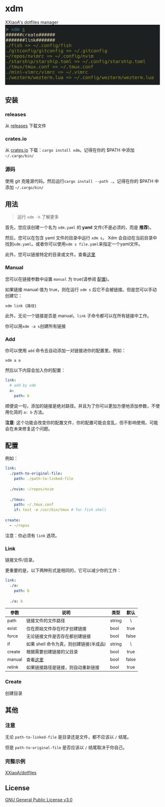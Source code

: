 # xdm
XXiaoA's dotfiles manager
![Screenshot](./Screenshot.jpg)


## 安装
### releases
从 [releases](https://github.com/XXiaoA/xdm/releases) 下载文件

### crates.io
从 [crates.io](https://crates.io/crates/xdm) 下载：`cargo install xdm`。记得在你的 $PATH 中添加 `~/.cargo/bin/`

### 源码
使用 git 克隆源代码。然后运行`cargo install --path .`。记得在你的 $PATH 中添加 `~/.cargo/bin/`


## 用法
> 运行 `xdm -h` 了解更多

首先，您应该创建一个名为 `xdm.yaml` 的 **yaml** 文件(不是必须的，而是 **推荐**)。

然后，您可以在包含 yaml 文件的目录中运行 `xdm s`。 Xdm 会自动在当前目录中找到`xdm.yaml`。或者你可以使用`xdm s file.yaml`来指定一个yaml文件。

此外，您可以链接特定的目录或文件。查看[这里](#manual)


### Manual
您可以在链接参数中设置 `manual` 为 true(请参阅 [配置](#配置))。

如果链接 manual 值为 true，则在运行 `xdm s` 后它不会被链接。但是您可以手动创建它：
```shell
xdm link {路径}
```

此外，无论一个链接是否是 manual，`link` 子命令都可以在所有链接中工作。

你可以用`xdm -a s`创建所有链接

### Add
你可以使用 `add` 命令去自动添加一对链接进你的配置里。例如：
```shell
xdm a a
```

然后以下内容会加入你的配置：
```yaml
link:
  # add by xdm
  a:
    path: b
```

顺便说一句，添加的链接是绝对路径。并且为了你可以更加方便地添加参数，不使用化简的 `a: b` 方法。

**注意**: 这个功能会改变你的配置文件，你的配置可能会变乱，但不影响使用。可能会在未来修复这个问题。

## 配置
例如：
```yaml
link:
  ./path-to-original-file:
    path: ./path-to-linked-file

  ./nvim: ~/repos/nvim

  ./tmux:
    path: ~/.tmux.conf
    if: test -e /usr/bin/tmux # for fish shell

create:
  - ~/repos
```
注意：你必须有 `link` 选项。


### Link
链接文件/目录。

更重要的是，以下两种形式是相同的，它可以减少你的工作：
```yaml
link:
  ./a:
    path: b

  ./a: b
```

| 参数     | 说明                                                  | 类型   | 默认  |
| ---      | ---                                                   | ---    | :---: |
| path     |  链接文件的文件路径                                   | string | \\    |
| exist    |  仅在原始文件存在时才创建链接                         | bool   | true  |
| force    |  无论链接文件是否存在都创建链接                       | bool   | false |
| if       |  如果 shell 命令为真，则创建链接(半成品)                | string | \\    |
| create   |  根据需要创建链接的父目录                             | bool   | true  |
| manual   |  查看[这里](#manual)                                  | bool   | false |
| relink   |  如果链接路径是链接，则自动重新链接                   | bool   | true  |

### Create
创建目录


## 其他
### 注意
无论 `path-to-linked-file` 是目录还是文件，都不应该以 `/` 结尾。

但是 `path-to-original-file` 是否应该以 `/` 结尾取决于你自己。

### 完整示例
[XXiaoA/dotfiles](https://github.com/XXiaoA/dotfiles)


## License
[GNU General Public License v3.0](./LICENSE)
